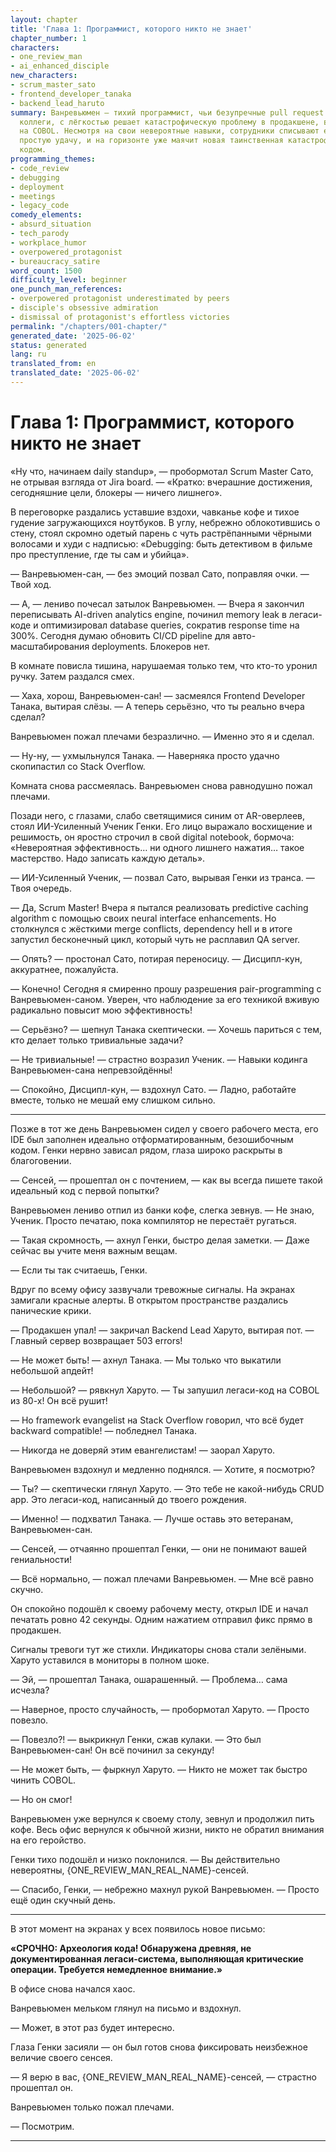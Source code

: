 ```yaml
---
layout: chapter
title: 'Глава 1: Программист, которого никто не знает'
chapter_number: 1
characters:
- one_review_man
- ai_enhanced_disciple
new_characters:
- scrum_master_sato
- frontend_developer_tanaka
- backend_lead_haruto
summary: Ванревьюмен — тихий программист, чьи безупречные pull request всегда недооценивают
  коллеги, с лёгкостью решает катастрофическую проблему в продакшене, вызванную легаси-кодом
  на COBOL. Несмотря на свои невероятные навыки, сотрудники списывают его успех на
  простую удачу, и на горизонте уже маячит новая таинственная катастрофа с древним
  кодом.
programming_themes:
- code_review
- debugging
- deployment
- meetings
- legacy_code
comedy_elements:
- absurd_situation
- tech_parody
- workplace_humor
- overpowered_protagonist
- bureaucracy_satire
word_count: 1500
difficulty_level: beginner
one_punch_man_references:
- overpowered protagonist underestimated by peers
- disciple's obsessive admiration
- dismissal of protagonist's effortless victories
permalink: "/chapters/001-chapter/"
generated_date: '2025-06-02'
status: generated
lang: ru
translated_from: en
translated_date: '2025-06-02'
---
```


# Глава 1: Программист, которого никто не знает

«Ну что, начинаем daily standup», — пробормотал Scrum Master Сато, не отрывая взгляда от Jira board. — «Кратко: вчерашние достижения, сегодняшние цели, блокеры — ничего лишнего».

В переговорке раздались уставшие вздохи, чавканье кофе и тихое гудение загружающихся ноутбуков. В углу, небрежно облокотившись о стену, стоял скромно одетый парень с чуть растрёпанными чёрными волосами и худи с надписью: «Debugging: быть детективом в фильме про преступление, где ты сам и убийца».

— Ванревьюмен-сан, — без эмоций позвал Сато, поправляя очки. — Твой ход.

— А, — лениво почесал затылок Ванревьюмен. — Вчера я закончил переписывать AI-driven analytics engine, починил memory leak в легаси-коде и оптимизировал database queries, сократив response time на 300%. Сегодня думаю обновить CI/CD pipeline для авто-масштабирования deployments. Блокеров нет.

В комнате повисла тишина, нарушаемая только тем, что кто-то уронил ручку. Затем раздался смех.

— Хаха, хорош, Ванревьюмен-сан! — засмеялся Frontend Developer Танака, вытирая слёзы. — А теперь серьёзно, что ты реально вчера сделал?

Ванревьюмен пожал плечами безразлично. — Именно это я и сделал.

— Ну-ну, — ухмыльнулся Танака. — Наверняка просто удачно скопипастил со Stack Overflow.

Комната снова рассмеялась. Ванревьюмен снова равнодушно пожал плечами.

Позади него, с глазами, слабо светящимися синим от AR-оверлеев, стоял ИИ-Усиленный Ученик Генки. Его лицо выражало восхищение и решимость, он яростно строчил в свой digital notebook, бормоча: «Невероятная эффективность… ни одного лишнего нажатия… такое мастерство. Надо записать каждую деталь».

— ИИ-Усиленный Ученик, — позвал Сато, вырывая Генки из транса. — Твоя очередь.

— Да, Scrum Master! Вчера я пытался реализовать predictive caching algorithm с помощью своих neural interface enhancements. Но столкнулся с жёсткими merge conflicts, dependency hell и в итоге запустил бесконечный цикл, который чуть не расплавил QA server.

— Опять? — простонал Сато, потирая переносицу. — Дисципл-кун, аккуратнее, пожалуйста.

— Конечно! Сегодня я смиренно прошу разрешения pair-programming с Ванревьюмен-саном. Уверен, что наблюдение за его техникой вживую радикально повысит мою эффективность!

— Серьёзно? — шепнул Танака скептически. — Хочешь париться с тем, кто делает только тривиальные задачи?

— Не тривиальные! — страстно возразил Ученик. — Навыки кодинга Ванревьюмен-сана непревзойдённы!

— Спокойно, Дисципл-кун, — вздохнул Сато. — Ладно, работайте вместе, только не мешай ему слишком сильно.

---

Позже в тот же день Ванревьюмен сидел у своего рабочего места, его IDE был заполнен идеально отформатированным, безошибочным кодом. Генки нервно зависал рядом, глаза широко раскрыты в благоговении.

— Сенсей, — прошептал он с почтением, — как вы всегда пишете такой идеальный код с первой попытки?

Ванревьюмен лениво отпил из банки кофе, слегка зевнув. — Не знаю, Ученик. Просто печатаю, пока компилятор не перестаёт ругаться.

— Такая скромность, — ахнул Генки, быстро делая заметки. — Даже сейчас вы учите меня важным вещам.

— Если ты так считаешь, Генки.

Вдруг по всему офису зазвучали тревожные сигналы. На экранах замигали красные алерты. В открытом пространстве раздались панические крики.

— Продакшен упал! — закричал Backend Lead Харуто, вытирая пот. — Главный сервер возвращает 503 errors!

— Не может быть! — ахнул Танака. — Мы только что выкатили небольшой апдейт!

— Небольшой? — рявкнул Харуто. — Ты запушил легаси-код на COBOL из 80-х! Он всё рушит!

— Но framework evangelist на Stack Overflow говорил, что всё будет backward compatible! — побледнел Танака.

— Никогда не доверяй этим евангелистам! — заорал Харуто.

Ванревьюмен вздохнул и медленно поднялся. — Хотите, я посмотрю?

— Ты? — скептически глянул Харуто. — Это тебе не какой-нибудь CRUD app. Это легаси-код, написанный до твоего рождения.

— Именно! — подхватил Танака. — Лучше оставь это ветеранам, Ванревьюмен-сан.

— Сенсей, — отчаянно прошептал Генки, — они не понимают вашей гениальности!

— Всё нормально, — пожал плечами Ванревьюмен. — Мне всё равно скучно.

Он спокойно подошёл к своему рабочему месту, открыл IDE и начал печатать ровно 42 секунды. Одним нажатием отправил фикс прямо в продакшен.

Сигналы тревоги тут же стихли. Индикаторы снова стали зелёными. Харуто уставился в мониторы в полном шоке.

— Эй, — прошептал Танака, ошарашенный. — Проблема… сама исчезла?

— Наверное, просто случайность, — пробормотал Харуто. — Просто повезло.

— Повезло?! — выкрикнул Генки, сжав кулаки. — Это был Ванревьюмен-сан! Он всё починил за секунду!

— Не может быть, — фыркнул Харуто. — Никто не может так быстро чинить COBOL.

— Но он смог!

Ванревьюмен уже вернулся к своему столу, зевнул и продолжил пить кофе. Весь офис вернулся к обычной жизни, никто не обратил внимания на его геройство.

Генки тихо подошёл и низко поклонился. — Вы действительно невероятны, {ONE_REVIEW_MAN_REAL_NAME}-сенсей.

— Спасибо, Генки, — небрежно махнул рукой Ванревьюмен. — Просто ещё один скучный день.

---

В этот момент на экранах у всех появилось новое письмо:

**«СРОЧНО: Археология кода! Обнаружена древняя, не документированная легаси-система, выполняющая критические операции. Требуется немедленное внимание.»**

В офисе снова начался хаос.

Ванревьюмен мельком глянул на письмо и вздохнул.

— Может, в этот раз будет интересно.

Глаза Генки засияли — он был готов снова фиксировать неизбежное величие своего сенсея.

— Я верю в вас, {ONE_REVIEW_MAN_REAL_NAME}-сенсей, — страстно прошептал он.

Ванревьюмен только пожал плечами.

— Посмотрим.

---
